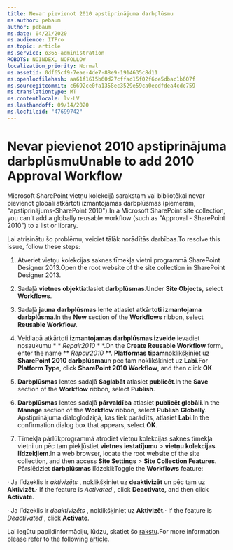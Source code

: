 ```yaml
---
title: Nevar pievienot 2010 apstiprinājuma darbplūsmu
ms.author: pebaum
author: pebaum
ms.date: 04/21/2020
ms.audience: ITPro
ms.topic: article
ms.service: o365-administration
ROBOTS: NOINDEX, NOFOLLOW
localization_priority: Normal
ms.assetid: 0df65cf9-7eae-4de7-88e9-1914635c8d11
ms.openlocfilehash: aa61f1615b60d27cffad15f02f6ce5dbac1b607f
ms.sourcegitcommit: c6692ce0fa1358ec3529e59ca0ecdfdea4cdc759
ms.translationtype: MT
ms.contentlocale: lv-LV
ms.lasthandoff: 09/14/2020
ms.locfileid: "47699742"
---
```

# <a name="unable-to-add-2010-approval-workflow"></a><span data-ttu-id="a7a7d-102">Nevar pievienot 2010 apstiprinājuma darbplūsmu</span><span class="sxs-lookup"><span data-stu-id="a7a7d-102">Unable to add 2010 Approval Workflow</span></span>

<span data-ttu-id="a7a7d-103">Microsoft SharePoint vietņu kolekcijā sarakstam vai bibliotēkai nevar pievienot globāli atkārtoti izmantojamas darbplūsmas (piemēram, "apstiprinājums-SharePoint 2010").</span><span class="sxs-lookup"><span data-stu-id="a7a7d-103">In a Microsoft SharePoint site collection, you can't add a globally reusable workflow (such as "Approval - SharePoint 2010") to a list or library.</span></span>
  
<span data-ttu-id="a7a7d-104">Lai atrisinātu šo problēmu, veiciet tālāk norādītās darbības.</span><span class="sxs-lookup"><span data-stu-id="a7a7d-104">To resolve this issue, follow these steps:</span></span> 
  
1. <span data-ttu-id="a7a7d-105">Atveriet vietņu kolekcijas saknes tīmekļa vietni programmā SharePoint Designer 2013.</span><span class="sxs-lookup"><span data-stu-id="a7a7d-105">Open the root website of the site collection in SharePoint Designer 2013.</span></span>
  
2. <span data-ttu-id="a7a7d-106">Sadaļā **vietnes objekti**atlasiet **darbplūsmas**.</span><span class="sxs-lookup"><span data-stu-id="a7a7d-106">Under **Site Objects**, select **Workflows**.</span></span> 
  
3. <span data-ttu-id="a7a7d-107">Sadaļā **jauna** **darbplūsmas** lente atlasiet **atkārtoti izmantojama darbplūsma**.</span><span class="sxs-lookup"><span data-stu-id="a7a7d-107">In the **New** section of the **Workflows** ribbon, select **Reusable Workflow**.</span></span> 
  
4. <span data-ttu-id="a7a7d-108">Veidlapā atkārtoti **izmantojamas darbplūsmas izveide** ievadiet nosaukumu \* \* *Repair2010* \* \*.</span><span class="sxs-lookup"><span data-stu-id="a7a7d-108">On the **Create Reusable Workflow** form, enter the name \*\* *Repair2010* \*\*.</span></span> <span data-ttu-id="a7a7d-109">**Platformas tipam**noklikšķiniet uz **SharePoint 2010 darbplūsma**un pēc tam noklikšķiniet uz **Labi**.</span><span class="sxs-lookup"><span data-stu-id="a7a7d-109">For **Platform Type**, click **SharePoint 2010 Workflow**, and then click **OK**.</span></span> 
  
1. <span data-ttu-id="a7a7d-110">**Darbplūsmas** lentes sadaļā **Saglabāt** atlasiet **publicēt**.</span><span class="sxs-lookup"><span data-stu-id="a7a7d-110">In the **Save** section of the **Workflow** ribbon, select **Publish**.</span></span> 
  
2. <span data-ttu-id="a7a7d-111">**Darbplūsmas** lentes sadaļā **pārvaldība** atlasiet **publicēt globāli**.</span><span class="sxs-lookup"><span data-stu-id="a7a7d-111">In the **Manage** section of the **Workflow** ribbon, select **Publish Globally**.</span></span> <span data-ttu-id="a7a7d-112">Apstiprinājuma dialoglodziņā, kas tiek parādīts, atlasiet **Labi**.</span><span class="sxs-lookup"><span data-stu-id="a7a7d-112">In the confirmation dialog box that appears, select **OK**.</span></span> 
  
3. <span data-ttu-id="a7a7d-113">Tīmekļa pārlūkprogrammā atrodiet vietņu kolekcijas saknes tīmekļa vietni un pēc tam piekļūstiet **vietnes iestatījumu** \> **vietņu kolekcijas līdzekļiem**.</span><span class="sxs-lookup"><span data-stu-id="a7a7d-113">In a web browser, locate the root website of the site collection, and then access **Site Settings** \> **Site Collection Features**.</span></span> <span data-ttu-id="a7a7d-114">Pārslēdziet **darbplūsmas** līdzekli:</span><span class="sxs-lookup"><span data-stu-id="a7a7d-114">Toggle the **Workflows** feature:</span></span> 
  
<span data-ttu-id="a7a7d-115">· Ja līdzeklis ir  *aktivizēts*  , noklikšķiniet uz **deaktivizēt** un pēc tam uz **Aktivizēt**.</span><span class="sxs-lookup"><span data-stu-id="a7a7d-115">· If the feature is  *Activated*  , click **Deactivate,** and then click **Activate**.</span></span> 
  
<span data-ttu-id="a7a7d-116">· Ja līdzeklis ir  *deaktivizēts*  , noklikšķiniet uz **Aktivizēt**.</span><span class="sxs-lookup"><span data-stu-id="a7a7d-116">· If the feature is  *Deactivated*  , click **Activate**.</span></span> 
  
<span data-ttu-id="a7a7d-117">Lai iegūtu papildinformāciju, lūdzu, skatiet šo [rakstu](https://go.microsoft.com/fwlink/?linkid=2047770&amp;clcid=0x409).</span><span class="sxs-lookup"><span data-stu-id="a7a7d-117">For more information please refer to the following [article](https://go.microsoft.com/fwlink/?linkid=2047770&amp;clcid=0x409).</span></span>
  

